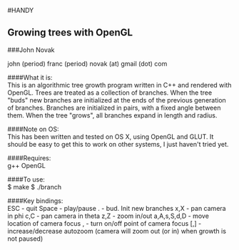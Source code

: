 #HANDY

## Growing trees with OpenGL

###John Novak

john (period) franc (period) novak (at) gmail (dot) com <br />

####What it is:<br />
  This is an algorithmic tree growth program written in C++ and rendered with OpenGL. Trees are treated as a collection of branches. When the tree "buds" new branches are initialized at the ends of the previous generation of branches. Branches are initialized in pairs, with a fixed angle between them. When the tree "grows", all branches expand in length and radius.

####Note on OS:<br />
  This has been written and tested on OS X, using OpenGL and GLUT. It should be easy to get this to work on other systems, I just haven't tried yet.


####Requires:<br />
  g++
    OpenGL


####To use:<br />
  $ make
    $ ./branch


####Key bindings:<br />
  ESC - quit
  Space - play/pause
  . - bud. Init new branches
  x,X - pan camera in phi
  c,C - pan camera in theta
  z,Z - zoom in/out
  a,A,s,S,d,D - move location of camera focus
  , - turn on/off point of camera focus
  [,] - increase/decrease autozoom (camera will zoom out (or in) when growth is not paused)